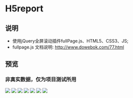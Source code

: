 # H5report

## 说明
- 使用jQuery全屏滚动插件fullPage.js、HTML5、CSS3、JS;
- fullpage.js 文档说明: http://www.dowebok.com/77.html

## 预览
### 非真实数据，仅为项目测试所用
![](http://c1.zdb.io/files/2017/02/20/d/d7620684d16a3b3a7c17d712a013c04e_b.jpg)
![](http://c1.zdb.io/files/2017/02/20/7/724ef036334894db91703cbee9647ccb_b.jpg)
![](http://c1.zdb.io/files/2017/02/20/8/86c7f2282c68f04242313f8470520866_b.jpg)
![](http://c1.zdb.io/files/2017/02/20/5/5df42293066da9582af497a2c4b06f78_b.jpg)
![](http://c1.zdb.io/files/2017/02/20/8/8b6c7b3ab22159489894e5af8042affa_b.jpg)
![](http://c1.zdb.io/files/2017/02/20/e/e5b0998fdda6de177276c3d988969f83_b.jpg)
![](http://c1.zdb.io/files/2017/02/20/8/8de474e536fce26df3ef3e26bbd14cec_b.jpg)
